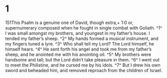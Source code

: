# 1 
151This Psalm is a genuine one of David, though extra,+ 1:0 or, supernumerary composed when he fought in single combat with Goliath. ^1^ I was small amongst my brothers, and youngest in my father’s house. I tended my father’s sheep. ^2^ My hands formed a musical instrument, and my fingers tuned a lyre. ^3^ Who shall tell my Lord? The Lord himself, he himself hears. ^4^ He sent forth his angel and took me from my father’s sheep, and he anointed me with his anointing oil. ^5^ My brothers were handsome and tall; but the Lord didn’t take pleasure in them. ^6^ I went out to meet the Philistine, and he cursed me by his idols. ^7^ But I drew his own sword and beheaded him, and removed reproach from the children of Israel. 